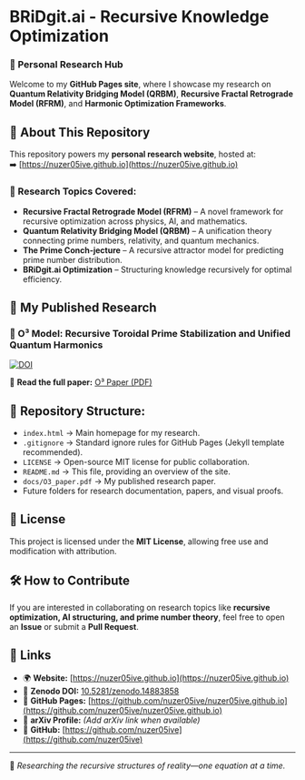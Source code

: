 # BRiDgit.ai - Recursive Knowledge Optimization

### 🚀 Personal Research Hub
Welcome to my **GitHub Pages site**, where I showcase my research on **Quantum Relativity Bridging Model (QRBM)**, **Recursive Fractal Retrograde Model (RFRM)**, and **Harmonic Optimization Frameworks**.

## 🔹 About This Repository
This repository powers my **personal research website**, hosted at:  
➡️ [https://nuzer05ive.github.io](https://nuzer05ive.github.io)

### 🌌 Research Topics Covered:
- **Recursive Fractal Retrograde Model (RFRM)** – A novel framework for recursive optimization across physics, AI, and mathematics.
- **Quantum Relativity Bridging Model (QRBM)** – A unification theory connecting prime numbers, relativity, and quantum mechanics.
- **The Prime Conch-jecture** – A recursive attractor model for predicting prime number distribution.
- **BRiDgit.ai Optimization** – Structuring knowledge recursively for optimal efficiency.

## 📜 My Published Research
### 📝 O³ Model: Recursive Toroidal Prime Stabilization and Unified Quantum Harmonics
[![DOI](https://zenodo.org/badge/925914572.svg)](https://doi.org/10.5281/zenodo.14883858)

📄 **Read the full paper:** [O³ Paper (PDF)](https://github.com/nuzer05ive/nuzer05ive.github.io/blob/main/docs/O3_paper.pdf)

## 📂 Repository Structure:
- `index.html` → Main homepage for my research.
- `.gitignore` → Standard ignore rules for GitHub Pages (Jekyll template recommended).
- `LICENSE` → Open-source MIT license for public collaboration.
- `README.md` → This file, providing an overview of the site.
- `docs/O3_paper.pdf` → My published research paper.
- Future folders for research documentation, papers, and visual proofs.

## 📜 License
This project is licensed under the **MIT License**, allowing free use and modification with attribution.

## 🛠️ How to Contribute
If you are interested in collaborating on research topics like **recursive optimization, AI structuring, and prime number theory**, feel free to open an **Issue** or submit a **Pull Request**.

## 🔗 Links
- 🌍 **Website:** [https://nuzer05ive.github.io](https://nuzer05ive.github.io)
- 📄 **Zenodo DOI:** [10.5281/zenodo.14883858](https://doi.org/10.5281/zenodo.14883858)
- 📄 **GitHub Pages:** [https://github.com/nuzer05ive/nuzer05ive.github.io](https://github.com/nuzer05ive/nuzer05ive.github.io)
- 📄 **arXiv Profile:** *(Add arXiv link when available)*
- 🧠 **GitHub:** [https://github.com/nuzer05ive](https://github.com/nuzer05ive)

---
🚀 *Researching the recursive structures of reality—one equation at a time.*
